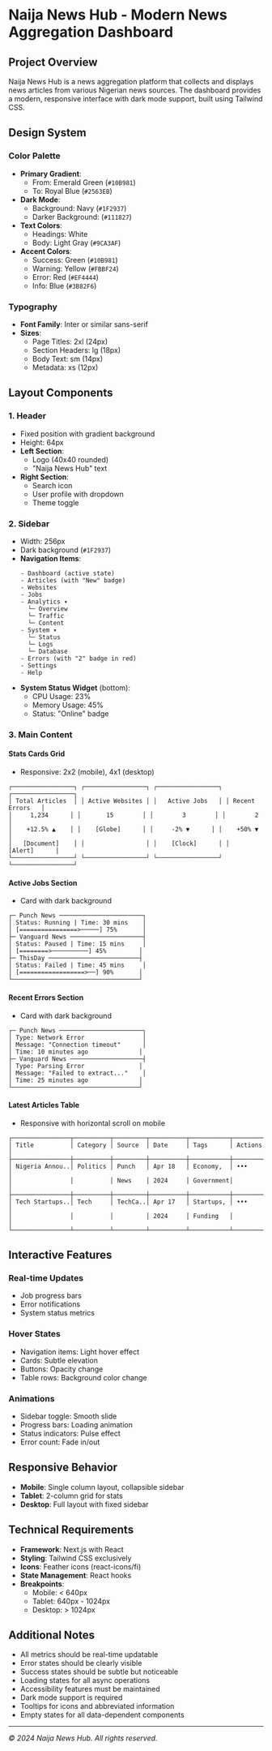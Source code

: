 # Naija News Hub - Modern News Aggregation Dashboard

## Project Overview
Naija News Hub is a news aggregation platform that collects and displays news articles from various Nigerian news sources. The dashboard provides a modern, responsive interface with dark mode support, built using Tailwind CSS.

## Design System

### Color Palette
- **Primary Gradient**: 
  - From: Emerald Green (`#10B981`) 
  - To: Royal Blue (`#2563EB`)
- **Dark Mode**:
  - Background: Navy (`#1F2937`) 
  - Darker Background: (`#111827`)
- **Text Colors**:
  - Headings: White
  - Body: Light Gray (`#9CA3AF`)
- **Accent Colors**:
  - Success: Green (`#10B981`)
  - Warning: Yellow (`#FBBF24`)
  - Error: Red (`#EF4444`)
  - Info: Blue (`#3B82F6`)

### Typography
- **Font Family**: Inter or similar sans-serif
- **Sizes**:
  - Page Titles: 2xl (24px)
  - Section Headers: lg (18px)
  - Body Text: sm (14px)
  - Metadata: xs (12px)

## Layout Components

### 1. Header
- Fixed position with gradient background
- Height: 64px
- **Left Section**:
  - Logo (40x40 rounded)
  - "Naija News Hub" text
- **Right Section**:
  - Search icon
  - User profile with dropdown
  - Theme toggle

### 2. Sidebar
- Width: 256px
- Dark background (`#1F2937`)
- **Navigation Items**:
  ```
  - Dashboard (active state)
  - Articles (with "New" badge)
  - Websites
  - Jobs
  - Analytics ▾
    └─ Overview
    └─ Traffic
    └─ Content
  - System ▾
    └─ Status
    └─ Logs
    └─ Database
  - Errors (with "2" badge in red)
  - Settings
  - Help
  ```
- **System Status Widget** (bottom):
  - CPU Usage: 23%
  - Memory Usage: 45%
  - Status: "Online" badge

### 3. Main Content

#### Stats Cards Grid
- Responsive: 2x2 (mobile), 4x1 (desktop)
```
┌─────────────────┐ ┌─────────────────┐ ┌─────────────────┐ ┌─────────────────┐
│ Total Articles  │ │ Active Websites │ │   Active Jobs   │ │ Recent Errors   │
│     1,234      │ │       15        │ │        3        │ │        2        │
│    +12.5% ▲    │ │    [Globe]      │ │     -2% ▼      │ │    +50% ▼      │
│   [Document]    │ │                 │ │    [Clock]      │ │    [Alert]      │
└─────────────────┘ └─────────────────┘ └─────────────────┘ └─────────────────┘
```

#### Active Jobs Section
- Card with dark background
```
┌─ Punch News ───────────────────────┐
│ Status: Running | Time: 30 mins    │
│ [================>─────] 75%       │
├─ Vanguard News ────────────────────┤
│ Status: Paused | Time: 15 mins     │
│ [========>──────────] 45%         │
├─ ThisDay ─────────────────────────┤
│ Status: Failed | Time: 45 mins     │
│ [==================>──] 90%       │
└───────────────────────────────────┘
```

#### Recent Errors Section
- Card with dark background
```
┌─ Punch News ───────────────────────┐
│ Type: Network Error                │
│ Message: "Connection timeout"      │
│ Time: 10 minutes ago              │
├─ Vanguard News ────────────────────┤
│ Type: Parsing Error               │
│ Message: "Failed to extract..."    │
│ Time: 25 minutes ago              │
└───────────────────────────────────┘
```

#### Latest Articles Table
- Responsive with horizontal scroll on mobile
```
┌────────────────┬──────────┬─────────┬──────────┬───────────┬─────────┐
│ Title          │ Category │ Source  │ Date     │ Tags      │ Actions │
├────────────────┼──────────┼─────────┼──────────┼───────────┼─────────┤
│ Nigeria Annou..│ Politics │ Punch   │ Apr 18   │ Economy,  │ •••     │
│                │          │ News    │ 2024     │ Government│         │
├────────────────┼──────────┼─────────┼──────────┼───────────┼─────────┤
│ Tech Startups..│ Tech     │ TechCa..│ Apr 17   │ Startups, │ •••     │
│                │          │         │ 2024     │ Funding   │         │
└────────────────┴──────────┴─────────┴──────────┴───────────┴─────────┘
```

## Interactive Features

### Real-time Updates
- Job progress bars
- Error notifications
- System status metrics

### Hover States
- Navigation items: Light hover effect
- Cards: Subtle elevation
- Buttons: Opacity change
- Table rows: Background color change

### Animations
- Sidebar toggle: Smooth slide
- Progress bars: Loading animation
- Status indicators: Pulse effect
- Error count: Fade in/out

## Responsive Behavior
- **Mobile**: Single column layout, collapsible sidebar
- **Tablet**: 2-column grid for stats
- **Desktop**: Full layout with fixed sidebar

## Technical Requirements
- **Framework**: Next.js with React
- **Styling**: Tailwind CSS exclusively
- **Icons**: Feather icons (react-icons/fi)
- **State Management**: React hooks
- **Breakpoints**:
  - Mobile: < 640px
  - Tablet: 640px - 1024px
  - Desktop: > 1024px

## Additional Notes
- All metrics should be real-time updatable
- Error states should be clearly visible
- Success states should be subtle but noticeable
- Loading states for all async operations
- Accessibility features must be maintained
- Dark mode support is required
- Tooltips for icons and abbreviated information
- Empty states for all data-dependent components

---

_© 2024 Naija News Hub. All rights reserved._
